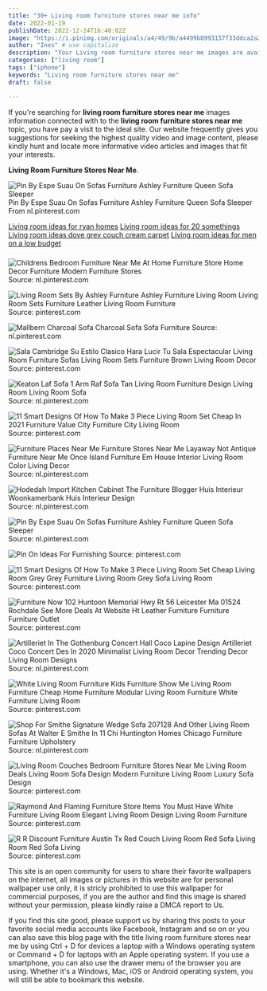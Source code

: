 ```yaml
---
title: "30+ Living room furniture stores near me info"
date: 2022-01-19
publishDate: 2022-12-24T16:40:02Z
image: "https://i.pinimg.com/originals/a4/49/9b/a4499b8993157f33ddca2a2afd28c76e.jpg"
author: "Ines" # use capitalize
description: "Your Living room furniture stores near me images are available. Living room furniture stores near me are a topic that is being searched for and liked by netizens today. You can Download the Living room furniture stores near me files here. Download all royalty-free vectors."
categories: ["living room"]
tags: ["iphone"]
keywords: "Living room furniture stores near me"
draft: false

---
```


If you're searching for **living room furniture stores near me** images information connected with to the **living room furniture stores near me** topic, you have pay a visit to the ideal  site.  Our website frequently  gives you  suggestions  for seeking  the highest  quality video and image  content, please kindly hunt and locate more informative video articles and images  that fit your interests.

**Living Room Furniture Stores Near Me**. 

![Pin By Espe Suau On Sofas Furniture Ashley Furniture Queen Sofa Sleeper](https://i.pinimg.com/originals/37/82/e0/3782e04593854c107e2ca9e182b985b0.jpg "Pin By Espe Suau On Sofas Furniture Ashley Furniture Queen Sofa Sleeper")
Pin By Espe Suau On Sofas Furniture Ashley Furniture Queen Sofa Sleeper From nl.pinterest.com

[Living room ideas for ryan homes](/living-room-ideas-for-ryan-homes/)
[Living room ideas for 20 somethings](/living-room-ideas-for-20-somethings/)
[Living room ideas dove grey couch cream carpet](/living-room-ideas-dove-grey-couch-cream-carpet/)
[Living room ideas for men on a low budget](/living-room-ideas-for-men-on-a-low-budget/)



### 

 


![Childrens Bedroom Furniture Near Me At Home Furniture Store Home Decor Furniture Modern Furniture Stores](https://i.pinimg.com/736x/c3/38/8a/c3388a8b927d8fdcd34a3e11f3ef20a9.jpg "Childrens Bedroom Furniture Near Me At Home Furniture Store Home Decor Furniture Modern Furniture Stores")
Source: nl.pinterest.com

 

![Living Room Sets By Ashley Furniture Ashley Furniture Living Room Living Room Sets Furniture Leather Living Room Furniture](https://i.pinimg.com/originals/59/94/f0/5994f0c841c2f1e503e70edf68f9f670.jpg "Living Room Sets By Ashley Furniture Ashley Furniture Living Room Living Room Sets Furniture Leather Living Room Furniture")
Source: pinterest.com

 

![Mallbern Charcoal Sofa Charcoal Sofa Sofa Furniture](https://i.pinimg.com/originals/ec/e8/cb/ece8cba032f6808fe7677c85e6f1e7ce.jpg "Mallbern Charcoal Sofa Charcoal Sofa Sofa Furniture")
Source: nl.pinterest.com

 

![Sala Cambridge Su Estilo Clasico Hara Lucir Tu Sala Espectacular Living Room Furniture Sofas Living Room Sets Furniture Brown Living Room Decor](https://i.pinimg.com/originals/5f/85/27/5f8527cad67ca8dfc3fbb7c1e4f262ca.png "Sala Cambridge Su Estilo Clasico Hara Lucir Tu Sala Espectacular Living Room Furniture Sofas Living Room Sets Furniture Brown Living Room Decor")
Source: pinterest.com

 

![Keaton Laf Sofa 1 Arm Raf Sofa Tan Living Room Furniture Design Living Room Living Room Sofa](https://i.pinimg.com/474x/a0/04/72/a00472a0752d49db3a9883d67655875c.jpg "Keaton Laf Sofa 1 Arm Raf Sofa Tan Living Room Furniture Design Living Room Living Room Sofa")
Source: nl.pinterest.com

 

![11 Smart Designs Of How To Make 3 Piece Living Room Set Cheap In 2021 Furniture Value City Furniture City Living Room](https://i.pinimg.com/originals/0d/3a/05/0d3a056ae50a2efead162d75f4b0c964.jpg "11 Smart Designs Of How To Make 3 Piece Living Room Set Cheap In 2021 Furniture Value City Furniture City Living Room")
Source: pinterest.com

 

![Furniture Places Near Me Furniture Stores Near Me Layaway Not Antique Furniture Near Me Once Island Furniture Em House Interior Living Room Color Living Decor](https://i.pinimg.com/originals/a9/52/92/a9529217fcf44f183f3cb1e847d25351.png "Furniture Places Near Me Furniture Stores Near Me Layaway Not Antique Furniture Near Me Once Island Furniture Em House Interior Living Room Color Living Decor")
Source: nl.pinterest.com

 

![Hodedah Import Kitchen Cabinet The Furniture Blogger Huis Interieur Woonkamerbank Huis Interieur Design](https://i.pinimg.com/originals/0b/60/b2/0b60b2a50eedf46a4a0534938b525280.jpg "Hodedah Import Kitchen Cabinet The Furniture Blogger Huis Interieur Woonkamerbank Huis Interieur Design")
Source: nl.pinterest.com

 

![Pin By Espe Suau On Sofas Furniture Ashley Furniture Queen Sofa Sleeper](https://i.pinimg.com/originals/37/82/e0/3782e04593854c107e2ca9e182b985b0.jpg "Pin By Espe Suau On Sofas Furniture Ashley Furniture Queen Sofa Sleeper")
Source: nl.pinterest.com

 

![Pin On Ideas For Furnishing](https://i.pinimg.com/736x/d7/87/d9/d787d902ea93214913abeb5d1e7bb668.jpg "Pin On Ideas For Furnishing")
Source: pinterest.com

 

![11 Smart Designs Of How To Make 3 Piece Living Room Set Cheap Living Room Grey Grey Furniture Living Room Grey Sofa Living Room](https://i.pinimg.com/originals/01/c9/b8/01c9b842417c21b534b6554ea8ae9415.jpg "11 Smart Designs Of How To Make 3 Piece Living Room Set Cheap Living Room Grey Grey Furniture Living Room Grey Sofa Living Room")
Source: pinterest.com

 

![Furniture Now 102 Huntoon Memorial Hwy Rt 56 Leicester Ma 01524 Rochdale See More Deals At Website Ht Leather Furniture Furniture Furniture Outlet](https://i.pinimg.com/originals/26/5f/d7/265fd71f7994134f13f0039f5a171802.jpg "Furniture Now 102 Huntoon Memorial Hwy Rt 56 Leicester Ma 01524 Rochdale See More Deals At Website Ht Leather Furniture Furniture Furniture Outlet")
Source: pinterest.com

 

![Artilleriet In The Gothenburg Concert Hall Coco Lapine Design Artilleriet Coco Concert Des In 2020 Minimalist Living Room Decor Trending Decor Living Room Designs](https://i.pinimg.com/originals/d6/82/a7/d682a713a217db2354288f8bf0751d58.jpg "Artilleriet In The Gothenburg Concert Hall Coco Lapine Design Artilleriet Coco Concert Des In 2020 Minimalist Living Room Decor Trending Decor Living Room Designs")
Source: nl.pinterest.com

 

![White Living Room Furniture Kids Furniture Show Me Living Room Furniture Cheap Home Furniture Modular Living Room Furniture White Furniture Living Room](https://i.pinimg.com/736x/f3/7f/12/f37f12dc0cacdb6d5fe44af29a6fde65.jpg "White Living Room Furniture Kids Furniture Show Me Living Room Furniture Cheap Home Furniture Modular Living Room Furniture White Furniture Living Room")
Source: pinterest.com

 

![Shop For Smithe Signature Wedge Sofa 207128 And Other Living Room Sofas At Walter E Smithe In 11 Chi Huntington Homes Chicago Furniture Furniture Upholstery](https://i.pinimg.com/originals/2e/fd/74/2efd74be5c91089e9e7ccf8f8166bb90.jpg "Shop For Smithe Signature Wedge Sofa 207128 And Other Living Room Sofas At Walter E Smithe In 11 Chi Huntington Homes Chicago Furniture Furniture Upholstery")
Source: nl.pinterest.com

 

![Living Room Couches Bedroom Furniture Stores Near Me Living Room Deals Living Room Sofa Design Modern Furniture Living Room Luxury Sofa Design](https://i.pinimg.com/originals/9a/73/d0/9a73d0e82c3a63c845cc2782e00287d4.jpg "Living Room Couches Bedroom Furniture Stores Near Me Living Room Deals Living Room Sofa Design Modern Furniture Living Room Luxury Sofa Design")
Source: pinterest.com

 

![Raymond And Flaming Furniture Store Items You Must Have White Furniture Living Room Elegant Living Room Design Living Room Furniture](https://i.pinimg.com/564x/e8/eb/33/e8eb331c15f40f2c068fa60b5cda8be3.jpg "Raymond And Flaming Furniture Store Items You Must Have White Furniture Living Room Elegant Living Room Design Living Room Furniture")
Source: pinterest.com

 

![R R Discount Furniture Austin Tx Red Couch Living Room Red Sofa Living Room Red Sofa Living](https://i.pinimg.com/originals/a4/49/9b/a4499b8993157f33ddca2a2afd28c76e.jpg "R R Discount Furniture Austin Tx Red Couch Living Room Red Sofa Living Room Red Sofa Living")
Source: pinterest.com

 

This site is an open community for users to share their favorite wallpapers on the internet, all images or pictures in this website are for personal wallpaper use only, it is stricly prohibited to use this wallpaper for commercial purposes, if you are the author and find this image is shared without your permission, please kindly raise a DMCA report to Us.

If you find this site good, please support us by sharing this posts to your favorite social media accounts like Facebook, Instagram and so on or you can also save this blog page with the title living room furniture stores near me by using Ctrl + D for devices a laptop with a Windows operating system or Command + D for laptops with an Apple operating system. If you use a smartphone, you can also use the drawer menu of the browser you are using. Whether it's a Windows, Mac, iOS or Android operating system, you will still be able to bookmark this website.

